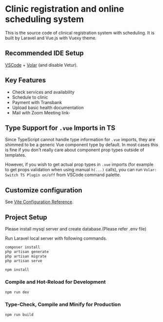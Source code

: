 # Clinic registration and online scheduling system

This is the source code of clinical registration system with scheduling. It is built by Laravel and Vue.js with Vuexy theme.

## Recommended IDE Setup

[VSCode](https://code.visualstudio.com/) + [Volar](https://marketplace.visualstudio.com/items?itemName=johnsoncodehk.volar) (and disable Vetur).

## Key Features

- Check services and availability
- Schedule to clinic
- Payment with Transbank
- Upload basic health documentation
- Mail with Zoom Meeting link- 

## Type Support for `.vue` Imports in TS

Since TypeScript cannot handle type information for `.vue` imports, they are shimmed to be a generic Vue component type by default. In most cases this is fine if you don't really care about component prop types outside of templates.

However, if you wish to get actual prop types in `.vue` imports (for example to get props validation when using manual `h(...)` calls), you can run `Volar: Switch TS Plugin on/off` from VSCode command palette.

## Customize configuration

See [Vite Configuration Reference](https://vitejs.dev/config/).

## Project Setup

Please install mysql server and create database.(Please refer .env file)

Run Laravel local server with following commands.
```sh
composer install
php artisan generate
php artisan migrate
php artisan serve
```

```sh
npm install
```

### Compile and Hot-Reload for Development

```sh
npm run dev
```

### Type-Check, Compile and Minify for Production

```sh
npm run build
```
